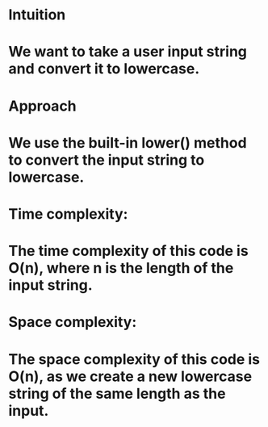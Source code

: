 # Intuition
# We want to take a user input string and convert it to lowercase.

# Approach
# We use the built-in lower() method to convert the input string to lowercase.

# Time complexity:
# The time complexity of this code is O(n), where n is the length of the input string.

# Space complexity:
# The space complexity of this code is O(n), as we create a new lowercase string of the same length as the input.
